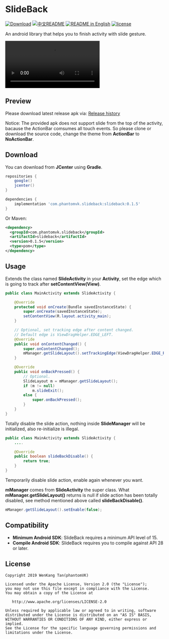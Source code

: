 SlideBack
=========

[![Download](https://api.bintray.com/packages/phantomtvk/SlideBack/SlideBack/images/download.svg?version=0.1.5)](https://bintray.com/phantomtvk/SlideBack/SlideBack/0.1.5/link) [![中文README](https://img.shields.io/badge/Readme-%E4%B8%AD%E6%96%87-orange)](https://github.com/phantomVK/SlideBack/blob/master/README_CN.md) [![README in English](https://img.shields.io/badge/Readme-English-yellow)](https://github.com/phantomVK/SlideBack/blob/master/README.md) [![license](https://img.shields.io/badge/License-Apache2.0-brightgreen)](https://github.com/phantomVK/SlideBack/blob/master/LICENSE)

An android library that helps you to finish activity with slide gesture.

![MP4](static/record.mp4)

Preview
----------
Please download latest release apk via: [Release history](https://github.com/phantomVK/SlideBack/releases)

Notice: The provided apk does not support slide from the top of the activity, bacause the ActionBar comsumes all touch events. So please clone or download the source code, change the theme from __ActionBar__ to __NoActionBar__.

Download
-----------
You can download from __JCenter__ using __Gradle__.

```gradle
repositories {
    google()
    jcenter()
}

dependencies {
    implementation 'com.phantomvk.slideback:slideback:0.1.5'
}
```
Or Maven:
```xml
<dependency>
  <groupId>com.phantomvk.slideback</groupId>
  <artifactId>slideback</artifactId>
  <version>0.1.5</version>
  <type>pom</type>
</dependency>
```

Usage
-------

Extends the class named __SlideActivity__ in your __Activity__, set the edge which is going to track after __setContentView(View)__.

```java
public class MainActivity extends SlideActivity {

    @Override
    protected void onCreate(Bundle savedInstanceState) {
        super.onCreate(savedInstanceState);
        setContentView(R.layout.activity_main);
    }

    // Optional, set tracking edge after content changed.
    // Default edge is ViewDragHelper.EDGE_LEFT.
    @Override
    public void onContentChanged() {
        super.onContentChanged();
        mManager.getSlideLayout().setTrackingEdge(ViewDragHelper.EDGE_RIGHT);
    }

    @Override
    public void onBackPressed() {
        // Optional.
        SlideLayout m = mManager.getSlideLayout();
        if (m != null)
            m.slideExit();
        else {
            super.onBackPressed();
        }
    }
}
```

Totally disable the slide action, nothing inside __SlideManager__ will be initialized, also re-initialize is illegal.

```java
public class MainActivity extends SlideActivity {
    ....

    @Override
    public boolean slideBackDisable() {
        return true;
    }
}
```

Temporarily disable slide action, enable again whenever you want.

__mManager__ comes from __SlideActivity__ the super class. What __mManager.getSlideLayout()__ returns is null if slide action has been totally disabled, see method mentioned above called __slideBackDisable()__.

```java
mManager.getSlideLayout().setEnable(false);
```

Compatibility
-------------

 * **Minimum Android SDK**: SlideBack requires a minimum API level of 15.
 * **Compile Android SDK**: SlideBack requires you to compile against API 28 or later.

License
--------

```
Copyright 2019 WenKang Tan(phantomVK)

Licensed under the Apache License, Version 2.0 (the "License");
you may not use this file except in compliance with the License.
You may obtain a copy of the License at

   http://www.apache.org/licenses/LICENSE-2.0

Unless required by applicable law or agreed to in writing, software
distributed under the License is distributed on an "AS IS" BASIS,
WITHOUT WARRANTIES OR CONDITIONS OF ANY KIND, either express or implied.
See the License for the specific language governing permissions and
limitations under the License.
```